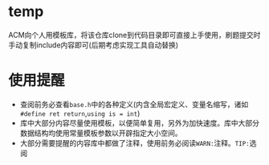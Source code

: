 # temp

ACM向个人用模板库，将该仓库clone到代码目录即可直接上手使用，刷题提交时手动复制include内容即可(后期考虑实现工具自动替换)

# 使用提醒

+ 查阅前务必查看`base.h`中的各种定义(内含全局宏定义、变量名缩写，诸如`#define ret return`,`using is = int`)
+ 库中大部分内容尽量使用模板，以便简单复用，另外为加快速度。库中大部分数据结构均使用常量模板参数以开辟指定大小空间。
+ 大部分需要提醒的内容库中都做了注释，使用前务必阅读`WARN:`注释。`TIP:`选阅
